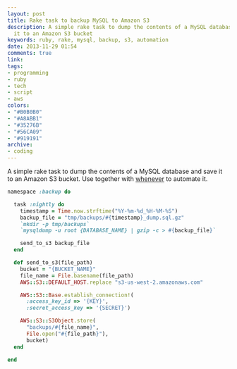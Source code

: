 ```yaml
---
layout: post
title: Rake task to backup MySQL to Amazon S3
description: A simple rake task to dump the contents of a MySQL database and save
  it to an Amazon S3 bucket
keywords: ruby, rake, mysql, backup, s3, automation
date: 2013-11-29 01:54
comments: true
link:
tags:
- programming
- ruby
- tech
- script
- aws
colors:
- "#B0B0B0"
- "#A8ABB1"
- "#35276B"
- "#56CA09"
- "#919191"
archive:
- coding
---
```


A simple rake task to dump the contents of a MySQL database and save it to an Amazon S3 bucket. Use together with [whenever](https://github.com/javan/whenever) to automate it.

``` ruby
namespace :backup do

  task :nightly do
    timestamp = Time.now.strftime("%Y-%m-%d_%H-%M-%S")
    backup_file = "tmp/backups/#{timestamp}_dump.sql.gz"
    `mkdir -p tmp/backups`
    `mysqldump -u root {DATABASE_NAME} | gzip -c > #{backup_file}`

    send_to_s3 backup_file
  end

  def send_to_s3(file_path)
    bucket = "{BUCKET_NAME}"
    file_name = File.basename(file_path)
    AWS::S3::DEFAULT_HOST.replace "s3-us-west-2.amazonaws.com"

    AWS::S3::Base.establish_connection!(
      :access_key_id => '{KEY}',
      :secret_access_key => '{SECRET}')

    AWS::S3::S3Object.store(
      "backups/#{file_name}",
      File.open("#{file_path}"),
      bucket)
  end

end
```
